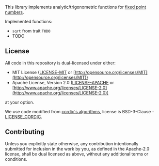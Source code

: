 This library implements analytic/trigonometric functions for [fixed point numbers](https://gitlab.com/tspiteri/fixed).

Implemented functions:

- `sqrt` from trait `TODO`
- TODO

## License

All code in this repository is dual-licensed under either:

- MIT License ([LICENSE-MIT](LICENSE-MIT) or [http://opensource.org/licenses/MIT](http://opensource.org/licenses/MIT))
- Apache License, Version 2.0 ([LICENSE-APACHE](LICENSE-APACHE) or [http://www.apache.org/licenses/LICENSE-2.0](http://www.apache.org/licenses/LICENSE-2.0))

at your option.

We use code modified from [cordic's algorithms](https://github.com/sebcrozet/cordic), license is BSD-3-Clause - [LICENSE_CORDIC](third_party/LICENSE_CORDIC).

## Contributing

Unless you explicitly state otherwise,
any contribution intentionally submitted for inclusion in the work by you,
as defined in the Apache-2.0 license, shall be dual licensed as above,
without any additional terms or conditions.
